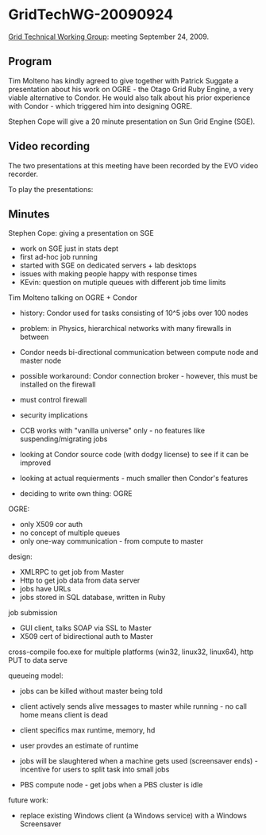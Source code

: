 # GridTechWG-20090924

[Grid Technical Working Group](/wiki/spaces/BeSTGRID/pages/3818228403): meeting September 24, 2009.

## Program

Tim Molteno has kindly agreed to give together with Patrick Suggate a presentation about his work on OGRE - the Otago Grid Ruby Engine, a very viable alternative to Condor.  He would also talk about his prior experience with Condor - which triggered him into designing OGRE.

Stephen Cope will give a 20 minute presentation on Sun Grid Engine (SGE).

## Video recording

The two presentations at this meeting have been recorded by the EVO video recorder.

To play the presentations:


## Minutes

Stephen Cope: giving a presentation on SGE

- work on SGE just in stats dept
- first ad-hoc job running
- started with SGE on dedicated servers + lab desktops
- issues with making people happy with response times
- KEvin: question on mutiple queues with different job time limits

Tim Molteno talking on OGRE + Condor

- history: Condor used for tasks consisting of 10^5 jobs over 100 nodes
- problem: in Physics, hierarchical networks with many firewalls in between
- Condor needs bi-directional communication between compute node and master node
- possible workaround: Condor connection broker - however, this must be installed on the firewall
	
- must control firewall
- security implications
- CCB works with "vanilla universe" only - no features like suspending/migrating jobs
- looking at Condor source code (with dodgy license) to see if it can be improved
- looking at actual requierments - much smaller then Condor's features
- deciding to write own thing: OGRE

OGRE:

- only X509 cor auth
- no concept of multiple queues
- only one-way communication - from compute to master

design:

- XMLRPC to get job from Master
- Http to get job data from data server
- jobs have URLs
- jobs stored in SQL database, written in Ruby

job submission

- GUI client, talks SOAP via SSL to Master
- X509 cert of bidirectional auth to Master

cross-compile foo.exe for multiple platforms (win32, linux32, linux64), http PUT to data serve

queueing model:

- jobs can be killed without master being told
	
- client actively sends alive messages to master while running - no call home means client is dead
- client specifics max runtime, memory, hd
- user provdes an estimate of runtime
- jobs will be slaughtered when a machine gets used (screensaver ends) - incentive for users to split task into small jobs

- PBS compute node - get jobs when a PBS cluster is idle

future work:

- replace existing Windows client (a Windows service) with a Windows Screensaver
